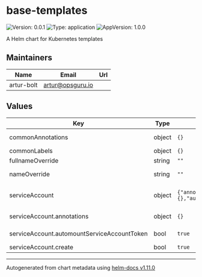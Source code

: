 # base-templates

![Version: 0.0.1](https://img.shields.io/badge/Version-0.0.1-informational?style=flat-square) ![Type: application](https://img.shields.io/badge/Type-application-informational?style=flat-square) ![AppVersion: 1.0.0](https://img.shields.io/badge/AppVersion-1.0.0-informational?style=flat-square)

A Helm chart for Kubernetes templates

## Maintainers

| Name | Email | Url |
| ---- | ------ | --- |
| artur-bolt | <artur@opsguru.io> |  |

## Values

| Key | Type | Default | Description |
|-----|------|---------|-------------|
| commonAnnotations | object | `{}` | Add annotations to all the deployed resources |
| commonLabels | object | `{}` | Add labels to all the deployed resources |
| fullnameOverride | string | `""` | String to override release name |
| nameOverride | string | `""` | String to partially override template (will maintain the release name) |
| serviceAccount | object | `{"annotations":{},"automountServiceAccountToken":true,"create":true}` | Service account for pods to use ref: https://kubernetes.io/docs/tasks/configure-pod-container/configure-service-account/ |
| serviceAccount.annotations | object | `{}` | Additional custom annotations for the ServiceAccount |
| serviceAccount.automountServiceAccountToken | bool | `true` | Can be set to false if pods using this serviceAccount do not need to use K8s API |
| serviceAccount.create | bool | `true` | Enable creation of ServiceAccount for pods |

----------------------------------------------
Autogenerated from chart metadata using [helm-docs v1.11.0](https://github.com/norwoodj/helm-docs/releases/v1.11.0)
